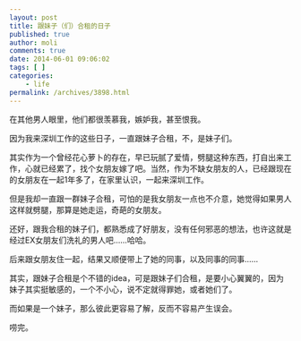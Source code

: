 ```yaml
---
layout: post
title: 跟妹子（们）合租的日子
published: true
author: moli
comments: true
date: 2014-06-01 09:06:02
tags: [ ]
categories:
    - life
permalink: /archives/3898.html
---
```

在其他男人眼里，他们都很羡慕我，嫉妒我，甚至恨我。

因为我来深圳工作的这些日子，一直跟妹子合租，不，是妹子们。

其实作为一个曾经花心萝卜的存在，早已玩腻了爱情，劈腿这种东西，打自出来工作，心就已经累了，找个女朋友嫁了吧。当然，作为不缺女朋友的人，已经跟现在的女朋友在一起1年多了，在家里认识，一起来深圳工作。

但是我却一直跟一群妹子合租，可怕的是我女朋友一点也不介意，她觉得如果男人这样就劈腿，那算是她走运，奇葩的女朋友。

还好，跟我合租的妹子们，都熟悉成了好朋友，没有任何邪恶的想法，也许这就是经过EX女朋友们洗礼的男人吧……哈哈。

后来跟女朋友住一起，结果又顺便带上了她的同事，以及同事的同事……

其实，跟妹子合租是个不错的idea，可是跟妹子们合租，是要小心翼翼的，因为妹子其实挺敏感的，一个不小心，说不定就得罪她，或者她们了。

而如果是一个妹子，那么彼此更容易了解，反而不容易产生误会。

唠完。